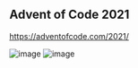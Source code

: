 ## Advent of Code 2021 ##

https://adventofcode.com/2021/

![image](https://user-images.githubusercontent.com/62023521/144650887-0ff997bd-2922-4b24-9ab2-ab57b706d595.png)
![image](https://user-images.githubusercontent.com/62023521/144764499-e2158aef-7864-4d39-8b44-e16a7d195cac.png)
